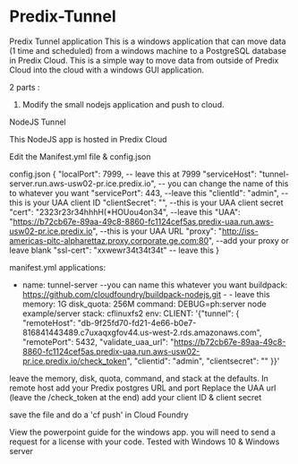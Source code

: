 # Predix-Tunnel


Predix Tunnel application
This is a windows application that can move data (1 time and scheduled) from a windows machine to a PostgreSQL database in Predix Cloud.
This is a simple way to move data from outside of Predix Cloud into the cloud with a windows GUI application.

2 parts :
1. Modify the small nodejs application and push to cloud.

NodeJS Tunnel

This NodeJS app is hosted in Predix Cloud

Edit the Manifest.yml file & config.json

config.json
{
	"localPort": 7999, -- leave this at 7999
	"serviceHost": "tunnel-server.run.aws-usw02-pr.ice.predix.io", -- you can change the name of this to whatever you want
	"servicePort": 443, --leave this
	"clientId": "admin", --this is your UAA client ID
	"clientSecret": "", --this is your UAA client secret
	"cert": "2323r23r34hhhH(*HOUou4on34", --leave this
	"UAA": "https://b72cb67e-89aa-49c8-8860-fc1124cef5as.predix-uaa.run.aws-usw02-pr.ice.predix.io", --this is your UAA URL
	"proxy": "http://iss-americas-pitc-alpharettaz.proxy.corporate.ge.com:80", --add your proxy or leave blank
	"ssl-cert": "xxwewr34t34t34t" -- leave this
}

manifest.yml
applications:
  - name: tunnel-server --you can name this whatever you want
    buildpack: https://github.com/cloudfoundry/buildpack-nodejs.git - - leave this
    memory: 1G
    disk_quota: 256M
    command: DEBUG=ph:server node example/server
    stack: cflinuxfs2
    env:
        CLIENT: '{"tunnel": { "remoteHost": "db-9f25fd70-fd21-4e66-b0e7-816841443489.c7uxaqxgfov44.us-west-2.rds.amazonaws.com", "remotePort": 5432, "validate_uaa_url": "https://b72cb67e-89aa-49c8-8860-fc1124cef5as.predix-uaa.run.aws-usw02-pr.ice.predix.io/check_token", "clientid": "admin", "clientsecret": "" }}'

leave the memory, disk, quota, command, and stack at the defaults.
In remote host add your Predix postgres URL and port
Replace the UAA url (leave the /check_token at the end)
add your client ID & client secret

	
save the file and do a 'cf push' in Cloud Foundry


View the powerpoint guide for the windows app.
you will need to send a request for a license with your code.
Tested with Windows 10 & Windows server
